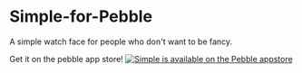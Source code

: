 Simple-for-Pebble
=================

A simple watch face for people who don't want to be fancy.

Get it on the pebble app store!
<a href="pebble://appstore/52f0f7fea0cb6abe6d002c75">
  <img src="http://pblweb.com/badge/52f0f7fea0cb6abe6d002c75/Orange/Medium/" alt="Simple is available on the Pebble appstore" />
</a>
